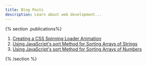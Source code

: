 ```yaml
---
title: Blog Posts
description: Learn about web development...
---
```


{% section .publications%}

1. [Creating a CSS Spinning Loader Animation](/blog/css-spinning-loader)
1. [Using JavaScript's sort Method for Sorting Arrays of Strings](/blog/js-sort-string-array)
1. [Using JavaScript's sort Method for Sorting Arrays of Numbers](/blog/js-sort-number-array)


{% /section %}

